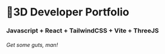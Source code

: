 # 🚀3D Developer Portfolio

### Javascript + React + TailwindCSS + Vite + ThreeJS
###### Get some guts, man!
